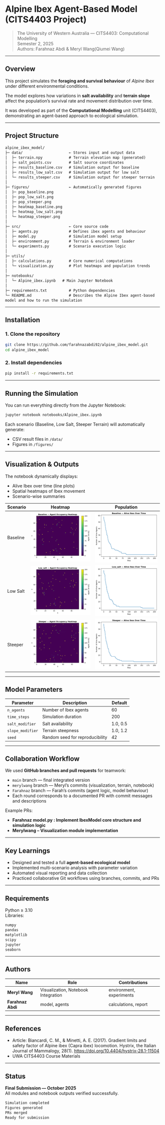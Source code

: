 # Alpine Ibex Agent-Based Model (CITS4403 Project)

> The University of Western Australia — CITS4403: Computational Modelling  
> Semester 2, 2025  
> Authors: Farahnaz Abdi & Meryl Wang(Qiumei Wang) 

---
## Overview
This project simulates the **foraging and survival behaviour** of *Alpine Ibex* under different environmental conditions.

The model explores how variations in **salt availability** and **terrain slope** affect the population’s survival rate and movement distribution over time.

It was developed as part of the **Computational Modelling** unit (CITS4403), demonstrating an agent-based approach to ecological simulation.

---

## Project Structure
```
alpine_ibex_model/
├─ data/                     ← Stores input and output data
│  ├─ terrain.npy            # Terrain elevation map (generated)
│  ├─ salt_points.csv        # Salt source coordinates
│  ├─ results_baseline.csv   # Simulation output for baseline
│  ├─ results_low_salt.csv   # Simulation output for low salt
│  └─ results_steeper.csv    # Simulation output for steeper terrain
│
├─ figures/                  ← Automatically generated figures
│  ├─ pop_baseline.png
│  ├─ pop_low_salt.png
│  ├─ pop_steeper.png
│  ├─ heatmap_baseline.png
│  ├─ heatmap_low_salt.png
│  └─ heatmap_steeper.png
│
├─ src/                      ← Core source code
│  ├─ agents.py              # Defines ibex agents and behaviour
│  ├─ model.py               # Simulation model setup
│  ├─ environment.py         # Terrain & environment loader
│  └─ experiments.py         # Scenario execution logic
│
├─ utils/
│  ├─ calculations.py        # Core numerical computations
│  └─ visualization.py       # Plot heatmaps and population trends
│
├─ notebooks/
│  └─ Alpine_ibex.ipynb   # Main Jupyter Notebook
│
├─ requirements.txt          # Python dependencies
└─ README.md                 # Describes the Alpine Ibex agent-based model and how to run the simulation
```

---

## Installation
### 1️. Clone the repository
```bash
git clone https://github.com/farahnazabdi92/alpine_ibex_model.git
cd alpine_ibex_model
```

### 2️. Install dependencies
```bash
pip install -r requirements.txt
```

---

## Running the Simulation

You can run everything directly from the Jupyter Notebook:

```bash
jupyter notebook notebooks/Alpine_ibex.ipynb
```

Each scenario (Baseline, Low Salt, Steeper Terrain) will automatically generate:

- CSV result files in `/data/`
- Figures in `/figures/`

---

## Visualization & Outputs

The notebook dynamically displays:
- Alive Ibex over time (line plots)
- Spatial heatmaps of Ibex movement
- Scenario-wise summaries

| Scenario | Heatmap | Population |
|-----------|----------|------------|
| Baseline | ![Baseline](figures/heatmap_baseline.png) | ![BaselinePop](figures/pop_baseline.png) |
| Low Salt | ![LowSalt](figures/heatmap_low_salt.png) | ![LowSaltPop](figures/pop_low_salt.png) |
| Steeper  | ![Steeper](figures/heatmap_steeper.png)  | ![SteeperPop](figures/pop_steeper.png)  |


---

## Model Parameters

| Parameter | Description | Default |
|------------|--------------|----------|
| `n_agents` | Number of Ibex agents | 60 |
| `time_steps` | Simulation duration | 200 |
| `salt_modifier` | Salt availability | 1.0, 0.5 |
| `slope_modifier` | Terrain steepness | 1.0, 1.2 |
| `seed` | Random seed for reproducibility | 42 |

---

## Collaboration Workflow

We used **GitHub branches and pull requests** for teamwork:
- `main` branch — final integrated version  
- `merylwang` branch — Meryl’s commits (visualization, terrain, notebook)  
- `Farahnaz` branch — Farah’s commits (agent logic, model behaviour)  
- Each round corresponds to a documented PR with commit messages and descriptions

Example PRs:
- **Farahnaz model.py : Implement IbexModel core structure and simulation logic**
- **Merylwang – Visualization module implementation**

---

## Key Learnings

- Designed and tested a full **agent-based ecological model**  
- Implemented multi-scenario analysis with parameter variation  
- Automated visual reporting and data collection  
- Practiced collaborative Git workflows using branches, commits, and PRs  

---

## Requirements

Python ≥ 3.10  
Libraries:
```
numpy
pandas
matplotlib
scipy
jupyter
seaborn
```

---

## Authors

| Name | Role | Contributions |
|------|------|----------------|
| **Meryl Wang** | Visualization, Notebook Integration | environment, experiments |
| **Farahnaz Abdi** | model, agents | calculations, report |

---

## References

- Article: Biancardi, C. M., & Minetti, A. E. (2017). Gradient limits and safety factor of Alpine ibex (Capra ibex) locomotion. Hystrix, the Italian Journal of Mammalogy, 28(1). https://doi.org/10.4404/hystrix-28.1-11504 
- UWA CITS4403 Course Materials  

---

## Status
**Final Submission — October 2025**  
All modules and notebook outputs verified successfully.

```
Simulation completed  
Figures generated  
PRs merged  
Ready for submission
```
